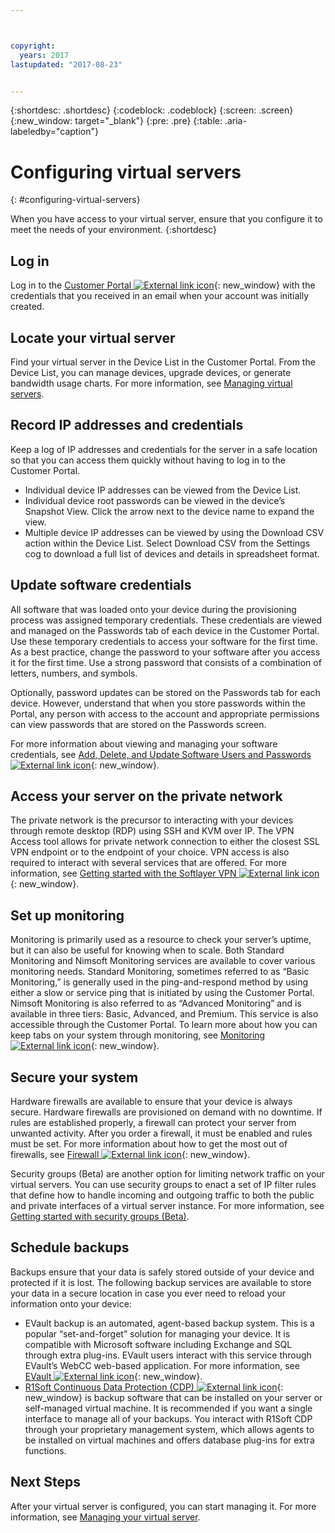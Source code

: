 ```yaml
---



copyright:
  years: 2017
lastupdated: "2017-08-23"


---
```


{:shortdesc: .shortdesc}
{:codeblock: .codeblock}
{:screen: .screen}
{:new_window: target="_blank"}
{:pre: .pre}
{:table: .aria-labeledby="caption"}


# Configuring virtual servers
{: #configuring-virtual-servers}

When you have access to your virtual server, ensure that you configure it to meet the needs of your environment.
{:shortdesc}

## Log in 
Log in to the [Customer Portal ![External link icon](../icons/launch-glyph.svg "External link icon")](https://control.softlayer.com/){: new_window} with the credentials that you received in an email when your account was initially created.

## Locate your virtual server
Find your virtual server in the Device List in the Customer Portal. From the Device List, you can manage devices, upgrade devices, or generate bandwidth usage charts. For more information, see [Managing virtual servers](../vsi/vsi_managing.html).

## Record IP addresses and credentials
Keep a log of IP addresses and credentials for the server in a safe location so that you can access them quickly without having to log in to the Customer Portal. 
- Individual device IP addresses can be viewed from the Device List.
- Individual device root passwords can be viewed in the device’s Snapshot View. Click the arrow next to the device name to expand the view.
- Multiple device IP addresses can be viewed by using the Download CSV action within the Device List. Select Download CSV from the Settings cog to download a full list of devices and details in spreadsheet format.

## Update software credentials
All software that was loaded onto your device during the provisioning process was assigned temporary credentials. These credentials are viewed and managed on the Passwords tab of each device in the Customer Portal. Use these temporary credentials to access your software for the first time. As a best practice, change the password to your software after you access it for the first time. Use a strong password that consists of a combination of letters, numbers, and symbols.

Optionally, password updates can be stored on the Passwords tab for each device. However, understand that when you store passwords within the Portal, any person with access to the account and appropriate permissions can view passwords that are stored on the Passwords screen.

For more information about viewing and managing your software credentials, see [Add, Delete, and Update Software Users and Passwords ![External link icon](../icons/launch-glyph.svg "External link icon")](https://knowledgelayer.softlayer.com/procedure/add-delete-and-update-software-users-and-passwords){: new_window}.

## Access your server on the private network
The private network is the precursor to interacting with your devices through remote desktop (RDP) using SSH and KVM over IP. The VPN Access tool allows for private network connection to either the closest SSL VPN endpoint or to the endpoint of your choice. VPN access is also required to interact with several services that are offered. For more information, see [Getting started with the Softlayer VPN ![External link icon](../icons/launch-glyph.svg "External link icon")](https://knowledgelayer.softlayer.com/procedure/getting-started-softlayer-vpn){: new_window}.

## Set up monitoring
Monitoring is primarily used as a resource to check your server’s uptime, but it can also be useful for knowing when to scale. Both Standard Monitoring and Nimsoft Monitoring services are available to cover various monitoring needs. Standard Monitoring, sometimes referred to as “Basic Monitoring,” is generally used in the ping-and-respond method by using either a slow or service ping that is initiated by using the Customer Portal. Nimsoft Monitoring is also referred to as “Advanced Monitoring” and is available in three tiers: Basic, Advanced, and Premium. This service is also accessible through the Customer Portal. To learn more about how you can keep tabs on your system through monitoring, see [Monitoring ![External link icon](../icons/launch-glyph.svg "External link icon")](https://knowledgelayer.softlayer.com/topic/monitoring){: new_window}.

## Secure your system
Hardware firewalls are available to ensure that your device is always secure. Hardware firewalls are provisioned on demand with no downtime. If rules are established properly, a firewall can protect your server from unwanted activity. After you order a firewall, it must be enabled and rules must be set. For more information about how to get the most out of firewalls, see [Firewall ![External link icon](../icons/launch-glyph.svg "External link icon")](https://knowledgelayer.softlayer.com/topic/firewall){: new_window}.

Security groups (Beta) are another option for limiting network traffic on your virtual servers. You can use security groups to enact a set of IP filter rules that define how to handle incoming and outgoing traffic to both the public and private interfaces of a virtual server instance. For more information, see [Getting started with security groups (Beta)](/docs/infrastructure/security-groups/sg_index.html).

## Schedule backups 
Backups ensure that your data is safely stored outside of your device and protected if it is lost. The following backup services are available to store your data in a secure location in case you ever need to reload your information onto your device:
- EVault backup is an automated, agent-based backup system. This is a popular “set-and-forget” solution for managing your device. It is compatible with Microsoft software including Exchange and SQL through extra plug-ins. EVault users interact with this service through EVault’s WebCC web-based application. For more information, see [EVault ![External link icon](../icons/launch-glyph.svg "External link icon")](https://knowledgelayer.softlayer.com/topic/evault-backup){: new_window}.
- [R1Soft Continuous Data Protection (CDP) ![External link icon](../icons/launch-glyph.svg "External link icon")](https://knowledgelayer.softlayer.com/topic/r1soft-cdp){: new_window} is backup software that can be installed on your server or self-managed virtual machine. It is recommended if you want a single interface to manage all of your backups. You interact with R1Soft CDP through your proprietary management system, which allows agents to be installed on virtual machines and offers database plug-ins for extra functions.

## Next Steps
After your virtual server is configured, you can start managing it. For more information, see [Managing your virtual server](../vsi/vsi_managing.html).



